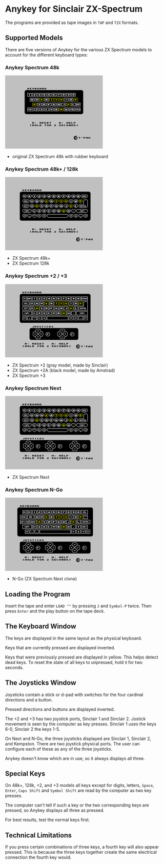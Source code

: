 # Anykey for Sinclair ZX-Spectrum

The programs are provided as tape images in `TAP` and `TZX` formats.

## Supported Models

There are five versions of Anykey for the various ZX Spectrum models to account for the different keyboard types:

### Anykey Spectrum 48k
![](Anykey%20Spectrum%2048k.png)
  - original ZX Spectrum 48k with rubber keyboard

### Anykey Spectrum 48k+ / 128k

![](Anykey%20Spectrum%2048k+%20128k.png)
- ZX Spectrum 48k+
- ZX Spectrum 128k

### Anykey Spectrum +2 / +3
![](Anykey%20Spectrum%20+2%20+3.png)

- ZX Spectrum +2 (gray model, made by Sinclair)
- ZX Spectrum +2A (black model, made by Amstrad)
- ZX Spectrum +3

### Anykey Spectrum Next
![](Anykey%20Spectrum%20Next.png)

- ZX Spectrum Next

### Anykey Spectrum N-Go

![](Anykey%20Spectrum%20N-Go.png)
- N-Go (ZX Spectrum Next clone)


## Loading the Program

Insert the tape and enter `LOAD ""` by pressing `J` and `Symbol-P` twice. Then press `Enter` and the play button on the tape deck.


## The Keyboard Window

The keys are displayed in the same layout as the physical keyboard.

Keys that are currently pressed are displayed inverted.

Keys that were previously pressed are displayed in yellow. This helps detect dead keys. To reset the state of all keys to unpressed, hold `9` for two seconds.


## The Joysticks Window

Joysticks contain a stick or d-pad with switches for the four cardinal directions and a button.

Pressed directions and buttons are displayed inverted.

The +2 and +3 has two joystick ports, Sinclair 1 and Sinclair 2. Jostick movement is seen by the computer as key presses. Sinclair 1 uses the keys 6-0, Sinclair 2 the keys 1-5.

On Next and N-Go, the three joysticks displayed are Sinclair 1, Sinclair 2, and Kempston. There are two joystick physical ports. The user can configure each of these as any of the three joysticks.

Anykey doesn't know which are in use, so it always displays all three.

## Special Keys

On 48k+, 128k, +2, and +3 models all keys except for digits, letters, `Space`, `Enter`, `Caps Shift` and `Symbol Shift` are read by the computer as two key presses.

The computer can't tell if such a key or the two corresponding keys are pressed, so Anykey displays all three as pressed.

For best results, test the normal keys first.


## Technical Limitations

If you press certain combinations of three keys, a fourth key will also appear pressed. This is because the three keys together create the same electrical connection the fourth key would.
